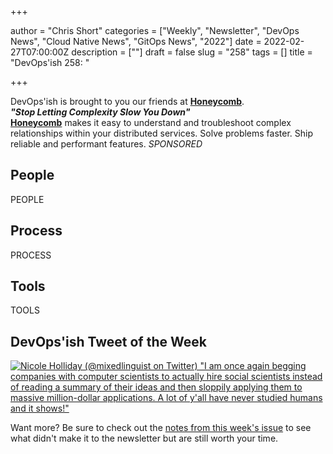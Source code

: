 +++

author = "Chris Short"
categories = ["Weekly", "Newsletter", "DevOps News", "Cloud Native News", "GitOps News", "2022"]
date = 2022-02-27T07:00:00Z
description = [""]
draft = false
slug = "258"
tags = []
title = "DevOps'ish 258: "

+++


DevOps'ish is brought to you our friends at [**Honeycomb**](https://ui.honeycomb.io/signup?&utm_source=devopsish&utm_medium=newsletter&utm_campaign=ad&utm_content=product-signup).  
***"Stop Letting Complexity Slow You Down"***  
[**Honeycomb**](https://ui.honeycomb.io/signup?&utm_source=devopsish&utm_medium=newsletter&utm_campaign=ad&utm_content=product-signup) makes it easy to understand and troubleshoot complex relationships within your distributed services. Solve problems faster. Ship reliable and performant features. *SPONSORED*

## People

PEOPLE

## Process

PROCESS

## Tools

TOOLS

## DevOps'ish Tweet of the Week

[![Nicole Holliday (@mixedlinguist on Twitter) "I am once again begging companies with computer scientists to actually hire social scientists instead of reading a summary of their ideas and then sloppily applying them to massive million-dollar applications. A lot of y'all have never studied humans and it shows!"](https://shortcdn.com/file/devopsish/258-devopsish-tweet-of-the-week.webp)](https://twitter.com/mixedlinguist/status/1493213892620832776)

Want more? Be sure to check out the [notes from this week's issue](https://devopsish.com/258/notes/) to see what didn't make it to the newsletter but are still worth your time.
